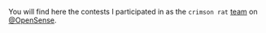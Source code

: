 You will find here the contests I participated in as the `crimson rat` [team](https://github.com/orgs/sherlock-audit/teams/crimson-rat-reach) on [@OpenSense](https://twitter.com/opensensepw).